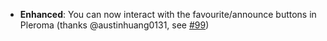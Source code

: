 * **Enhanced**: You can now interact with the favourite/announce buttons in Pleroma (thanks @austinhuang0131, see [#99](https://github.com/rugk/mastodon-simplified-federation/pull/99))
